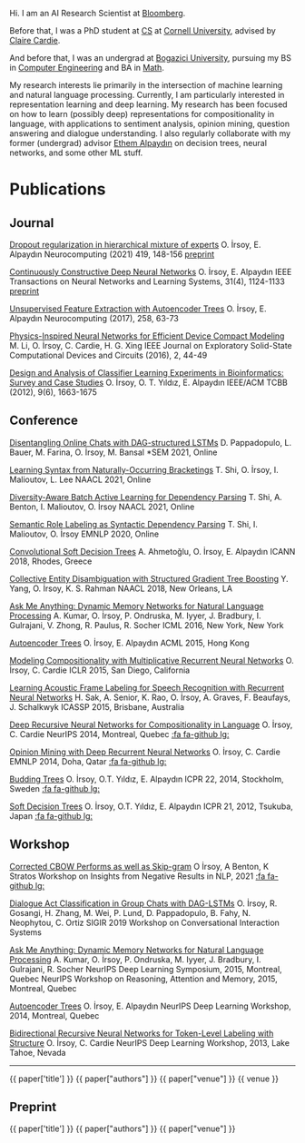 
Hi. I am an AI Research Scientist at [Bloomberg](https://www.bloomberg.com/company/stories/tag/data-science/).

Before that, I was a PhD student at [CS](http://www.cs.cornell.edu/) at [Cornell University](http://www.cornell.edu/), advised by [Claire Cardie](http://www.cs.cornell.edu/home/cardie/).

And before that, I was an undergrad at [Bogazici University](http://www.boun.edu.tr/en_US), pursuing my BS in [Computer Engineering](https://cmpe.boun.edu.tr/) and BA in [Math](http://math.boun.edu.tr/).

My research interests lie primarily in the intersection of machine learning and natural language processing. Currently, I am particularly interested in representation learning and deep learning. My research has been focused on how to learn (possibly deep) representations for compositionality in language, with applications to sentiment analysis, opinion mining, question answering and dialogue understanding. I also regularly collaborate with my former (undergrad) advisor [Ethem Alpaydın](https://faculty.ozyegin.edu.tr/ethemalpaydin/) on decision trees, neural networks, and some other ML stuff.

# Publications

## Journal

<span class="paper-title">   [Dropout regularization in hierarchical mixture of experts](https://www.sciencedirect.com/science/article/abs/pii/S0925231220313321) </span>
<span class="paper-authors"> O. İrsoy, E. Alpaydın                                                                                                                </span>
<span class="paper-venue">   Neurocomputing (2021) 419, 148-156                                                                                                   </span>
[preprint](https://arxiv.org/pdf/1812.10158)

<span class="paper-title">   [Continuously Constructive Deep Neural Networks](https://ieeexplore.ieee.org/document/8744488) </span>
<span class="paper-authors"> O. İrsoy, E. Alpaydın                                                                         </span>
<span class="paper-venue">   IEEE Transactions on Neural Networks and Learning Systems, 31(4), 1124-1133                   </span>
[preprint](https://arxiv.org/pdf/1804.02491)

<span class="paper-title">   [Unsupervised Feature Extraction with Autoencoder Trees](papers/Ozan_Neurocomp.pdf)    </span>
<span class="paper-authors"> O. İrsoy, E. Alpaydın                                                                 </span>
<span class="paper-venue">   Neurocomputing (2017), 258, 63-73                                                     </span>

<span class="paper-title">   [Physics-Inspired Neural Networks for Efficient Device Compact Modeling](papers/piNN.pdf)    </span>
<span class="paper-authors"> M. Li, O. İrsoy, C. Cardie, H. G. Xing                                                      </span>
<span class="paper-venue">   IEEE Journal on Exploratory Solid-State Computational Devices and Circuits (2016), 2, 44-49 </span>

<span class="paper-title">   [Design and Analysis of Classifier Learning Experiments in Bioinformatics: Survey and Case Studies](papers/ieee-tcbb.pdf)  </span>
<span class="paper-authors"> O. İrsoy, O. T. Yıldız, E. Alpaydın                                                                                        </span>
<span class="paper-venue">   IEEE/ACM TCBB (2012), 9(6), 1663-1675                                                                                      </span>

## Conference

<span class="paper-title">   [Disentangling Online Chats with DAG-structured LSTMs](https://aclanthology.org/2021.starsem-1.14/) </span>
<span class="paper-authors"> D. Pappadopulo, L. Bauer, M. Farina, O. İrsoy, M. Bansal                                            </span>
<span class="paper-venue">   \*SEM 2021, Online                                                                                  </span>

<span class="paper-title">   [Learning Syntax from Naturally-Occurring Bracketings](https://aclanthology.org/2021.naacl-main.234/) </span>
<span class="paper-authors"> T. Shi, O. İrsoy, I. Malioutov, L. Lee                                                                </span>
<span class="paper-venue">   NAACL 2021, Online                                                                                    </span>

<span class="paper-title">   [Diversity-Aware Batch Active Learning for Dependency Parsing](https://aclanthology.org/2021.naacl-main.207/) </span>
<span class="paper-authors"> T. Shi, A. Benton, I. Malioutov, O. İrsoy                                                                     </span>
<span class="paper-venue">   NAACL 2021, Online                                                                                            </span>

<span class="paper-title">   [Semantic Role Labeling as Syntactic Dependency Parsing](https://aclanthology.org/2020.emnlp-main.610/) </span>
<span class="paper-authors"> T. Shi, I. Malioutov, O. İrsoy                                                                          </span>
<span class="paper-venue">   EMNLP 2020, Online                                                                                      </span>

<span class="paper-title">   [Convolutional Soft Decision Trees](https://www.cmpe.boun.edu.tr/~ethem/files/papers/Alper-icann18.pdf)  </span>
<span class="paper-authors"> A. Ahmetoğlu, O. İrsoy, E. Alpaydın                                                                      </span>
<span class="paper-venue">   ICANN 2018, Rhodes, Greece                                                                               </span>
 
<span class="paper-title">   [Collective Entity Disambiguation with Structured Gradient Tree Boosting](https://arxiv.org/abs/1802.10229) </span> 
<span class="paper-authors"> Y. Yang, O. İrsoy, K. S. Rahman                                                                              </span>
<span class="paper-venue">   NAACL 2018, New Orleans, LA                                                                                  </span>
 
<span class="paper-title">   [Ask Me Anything: Dynamic Memory Networks for Natural Language Processing](papers/kumar16.pdf)       </span> 
<span class="paper-authors"> A. Kumar, O. İrsoy, P. Ondruska, M. Iyyer, J. Bradbury, I. Gulrajani, V. Zhong, R. Paulus, R. Socher  </span>
<span class="paper-venue">   ICML 2016, New York, New York                                                                         </span>
 
<span class="paper-title">   [Autoencoder Trees](papers/AiP25_Paper36.pdf)  </span>
<span class="paper-authors"> O. İrsoy, E. Alpaydın                           </span>
<span class="paper-venue">   ACML 2015, Hong Kong                            </span>
 
<span class="paper-title">   [Modeling Compositionality with Multiplicative Recurrent Neural Networks](http://arxiv.org/abs/1412.6577)  </span>
<span class="paper-authors"> O. İrsoy, C. Cardie                                                                                        </span>
<span class="paper-venue">   ICLR 2015, San Diego, California                                                                           </span>
 
<span class="paper-title">   [Learning Acoustic Frame Labeling for Speech Recognition with Recurrent Neural Networks](papers/icassp15.pdf)  </span>
<span class="paper-authors"> H. Sak, A. Senior, K. Rao, O. İrsoy, A. Graves, F. Beaufays, J. Schalkwyk                                       </span>
<span class="paper-venue">   ICASSP 2015, Brisbane, Australia                                                                                </span>
 
<span class="paper-title">   [Deep Recursive Neural Networks for Compositionality in Language](papers/nips14drsv.pdf)  </span>
<span class="paper-authors"> O. İrsoy, C. Cardie                                                                        </span>
<span class="paper-venue">   NeurIPS 2014, Montreal, Quebec                                                                </span>
[:fa fa-github lg:](https://github.com/oir/deep-recursive)
 
<span class="paper-title">   [Opinion Mining with Deep Recurrent Neural Networks](papers/emnlp14drnt.pdf)  </span>
<span class="paper-authors"> O. İrsoy, C. Cardie                                                            </span>
<span class="paper-venue">   EMNLP 2014, Doha, Qatar                                                        </span>
[:fa fa-github lg:](https://github.com/oir/deep-recurrent)

<span class="paper-title">   [Budding Trees](papers/budding-icpr2014.pdf)  </span>
<span class="paper-authors"> O. İrsoy, O.T. Yıldız, E. Alpaydın             </span>
<span class="paper-venue">   ICPR 22, 2014, Stockholm, Sweden               </span>
[:fa fa-github lg:](https://github.com/oir/budding-tree)

<span class="paper-title">   [Soft Decision Trees](papers/icpr21.pdf)   </span>
<span class="paper-authors"> O. İrsoy, O.T. Yıldız, E. Alpaydın         </span>
<span class="paper-venue">   ICPR 21, 2012, Tsukuba, Japan              </span>
[:fa fa-github lg:](https://github.com/oir/soft-tree)

## Workshop

<span class="paper-title">   [Corrected CBOW Performs as well as Skip-gram](https://aclanthology.org/2021.insights-1.1.pdf) </span>
<span class="paper-authors"> O İrsoy, A Benton, K Stratos </span>
<span class="paper-venue">   Workshop on Insights from Negative Results in NLP, 2021 </span>
[:fa fa-github lg:](https://github.com/bloomberg/koan)

<span class="paper-title">   [Dialogue Act Classification in Group Chats with DAG-LSTMs](https://arxiv.org/abs/1908.01821)    </span>
<span class="paper-authors"> O. İrsoy, R. Gosangi, H. Zhang, M. Wei, P. Lund, D. Pappadopulo, B. Fahy, N. Neophytou, C. Ortiz </span>
<span class="paper-venue">   SIGIR 2019 Workshop on Conversational Interaction Systems                                        </span>

<span class="paper-title">   [Ask Me Anything: Dynamic Memory Networks for Natural Language Processing](http://arxiv.org/abs/1506.07285)  </span>
<span class="paper-authors"> A. Kumar, O. İrsoy, P. Ondruska, M. Iyyer, J. Bradbury, I. Gulrajani, R. Socher                              </span>
<span class="paper-venue">   NeurIPS Deep Learning Symposium, 2015, Montreal, Quebec                                                         </span>
<span class="paper-venue">   NeurIPS Workshop on Reasoning, Attention and Memory, 2015, Montreal, Quebec                                     </span>
 
<span class="paper-title">   [Autoencoder Trees](http://arxiv.org/abs/1409.7461)  </span>
<span class="paper-authors"> O. İrsoy, E. Alpaydın                                </span>
<span class="paper-venue">   NeurIPS Deep Learning Workshop, 2014, Montreal, Quebec  </span>
 
<span class="paper-title">   [Bidirectional Recursive Neural Networks for Token-Level Labeling with Structure](http://arxiv.org/abs/1312.0493)  </span>
<span class="paper-authors"> O. İrsoy, C. Cardie                                                                                                </span>
<span class="paper-venue">   NeurIPS Deep Learning Workshop, 2013, Lake Tahoe, Nevada                                                              </span>

<script>
  Vue.createApp({
    // Options...
      data() {
        return {
          papers: null,
        };
      },
      created() {
        fetch("papers.yaml")
          .then((res) => res.text())
          .then((text) => {
              this.papers = jsyaml.load(text)
          })
          .catch((e) => console.error(e));
      }
  }).mount('#main');
</script>

---

<div v-if="papers">
  <p v-for="paper in papers['Workshop']">
    <span class="paper-title">
      <a :href="paper['link']" target="_blank" rel="noopener"> {{ paper['title'] }} </a>
    </span>
    <span class="paper-authors"> {{ paper["authors"] }} </span>
    <span v-if="typeof paper['venue'] === 'string'" class="paper-venue"> {{ paper["venue"] }} </span>
    <span v-if="Array.isArray(paper['venue'])">
      <span class="paper-venue" v-for="venue in paper['venue']"> {{ venue }} </span>
    </span>
    <span v-if="'repo' in paper">
      <a :href="paper['repo']" target="_blank" rel="noopener">
        <i class="fa fa-github lg"></i>
      </a>
    </span>
  </p>
</div>



## Preprint

<div v-if="papers">
  <p v-for="paper in papers['Preprint']">
    <span class="paper-title">
    <a :href="paper['link']"> {{ paper['title'] }} </a>
    </span>
    <span class="paper-authors"> {{ paper["authors"] }} </span>
    <span class="paper-venue"> {{ paper["venue"] }} </span>
  </p>
</div>

